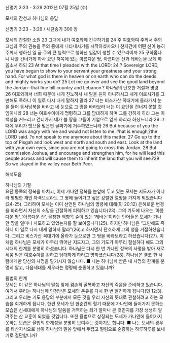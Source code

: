 신명기 3:23 - 3:29 
2012년 07월 25일 (수)

모세의 간청과 하나님의 응답



신명기 3:23 - 3:29 / 새찬송가 300 장


모세의 간절한 소원
23 그때에 내가 여호와께 간구하기를 24 주 여호와여 주께서 주의 크심과 주의 권능을 주의 종에게 나타내시기를 시작하셨사오니 천지간에 어떤 신이 능히 주께서 행하신 일 곧 주의 큰 능력으로 행하신 일같이 행할 수 있으리이까 25 구하옵나니 나를 건너가게 하사 요단 저쪽에 있는 아름다운 땅, 아름다운 산과 레바논을 보게 하옵소서 하되
23 At that time I pleaded with the LORD: 24 ? Sovereign LORD, you have begun to show to your servant your greatness and your strong hand. For what god is there in heaven or on earth who can do the deeds and mighty works you do? 25 Let me go over and see the good land beyond the Jordan─that fine hill country and Lebanon.?
하나님의 단호한 거절과 명령
26 여호와께서 너희 때문에 내게 진노하사 내 말을 듣지 아니하시고 내게 이르시기를 그만해도 족하니 이 일로 다시 내게 말하지 말라 27 너는 비스가산 꼭대기에 올라가서 눈을 들어 동서남북을 바라고 네 눈으로 그 땅을 바라보라 너는 이 요단을 건너지 못할 것임이니라 28 너는 여호수아에게 명령하고 그를 담대하게 하며 그를 강하게 하라 그는 이 백성을 거느리고 건너가서 네가 볼 땅을 그들이 기업으로 얻게 하리라 하셨느니라 29 그때에 우리가 벳브올 맞은편 골짜기에 거주하였느니라
26 But because of you the LORD was angry with me and would not listen to me. ?hat is enough,?the LORD said. ?o not speak to me anymore about this matter. 27 Go up to the top of Pisgah and look west and north and south and east. Look at the land with your own eyes, since you are not going to cross this Jordan. 28 But commission Joshua, and encourage and strengthen him, for he will lead this people across and will cause them to inherit the land that you will see.?29 So we stayed in the valley near Beth Peor.

해석도움





하나님의 거절  
요단 동쪽의 정복을 마치고, 이제 가나안 정복을 눈앞에 두고 있는 모세는 지도자가 아니라 평범한 개인 자격으로라도 그 땅에 들어가고 싶은 강렬한 열망을 가지게 되었습니다(24-25). 그리하여 모세는 이미 선언된 하나님의 명령에 대해(민 20:12) 은혜로운 변경을 바라면서 자신의 소망을 간절하게 피력하고 있습니다(23). 그의 기도에 나오는 ‘아름다운 땅’, ‘아름다운 산’, 울창한 백향목 숲이 있는 ‘레바논’이라는 단어들은 모세가 가나안 땅을 얼마나 사모하고 있었는지를 잘 보여줍니다(25). 하지만 하나님은 “그만해도 족하니 이 일로 다시 내게 말하지 말라”(26)고 하시면서 단호하게 그의 청을 거절하셨습니다. 그리고 비스가산 꼭대기에 올라가 눈으로만 그 땅을 바라보라고 하셨습니다(27). 이처럼 하나님은 모세가 아무리 뛰어난 지도자고, 그의 기도가 아무리 절실하다 해도 그의 시대의 한계를 분명히 하셨습니다. 하나님은 다시 한 번 가나안 정복의 사명을 받아 새로 세움 받은 여호수아를 강하고 담대하게 하라고 명하셨습니다(28). 하나님은 결코 한 사람에게만 당신의 사명을 맡기시지 않습니다.
■ 나는 하나님께 받은 내 사명의 한계를 분명히 알고, 다음세대를 세우라는 명령에 순종하고 있습니까?

율법의 한계  
모세는 이 같은 하나님의 말씀 앞에 겸손히 굴복하고 자신의 죽음을 준비하고 있습니다. 여기서 우리는 하나님께 인정받은 모세의 온유를 다시 한 번 발견하게 됩니다(민 12:3). 그리고 우리는 기도 응답의 부분에서 모든 것을 우리 자신의 뜻대로 관철하려고 하는 모습을 회개하게 됩니다. 한편 모세가 단 한순간의 혈기 때문에 가나안에 들어가지 못하는 모습은 신세대에게 하나님의 말씀을 거역하는 죄가 얼마나 큰 것인지를 가장 생생히 알려주는 산 교훈이 되었을 것입니다. 또한 율법으로 상징되는 모세가 가나안에 들어가지 못하는 모습은 율법의 한계성을 분명히 보여주는 것이기도 합니다.
■ 나는 모세의 경우를 타산지석으로 삼아 하나님의 말씀 앞에서 두렵고 떨림으로 순종하는 하루하루를 보내기로 결단합니까?